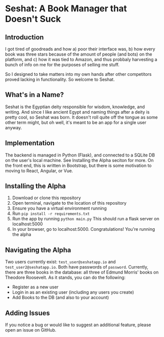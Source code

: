 # Seshat: A Book Manager that Doesn't Suck

## Introduction

I got tired of goodreads and how a) poor their interface was, b) how every book was three stars because of the amount of people (and bots) on the platform, and c) how it was tied to Amazon, and thus probbaly harvesting a bunch of info on me for the purposes of selling me stuff.

So I designed to take matters into my own hands after other competitors proved lacking in functionality. So welcome to Seshat.

## What's in a Name?

Seshat is the Egyptian deity responsible for wisdom, knowledge, and writing. And since I like ancient Egypt and naming things after a deity is pretty cool, so Seshat was born. It doesn't roll quite off the tongue as some other term might, but oh well, it's meant to be an app for a single user anyway.

## Implementation

The backend is managed in Python (Flask), and connected to a SQLite DB on the user's local machine. See Installing the Alpha seciton for more. On the front end, this is written in Bootstrap, but there is some motivation to moving to React, Angular, or Vue.

## Installing the Alpha

1. Download or clone this repository
2. Open terminal, navigate to the location of this repository
3. Ensure you have a virtual environment running
4. Run `pip install -r requirements.txt`
5. Run the app by running `python main.py` This should run a flask server on localhost:5000
5. In your browser, go to localhost:5000. Congratulations! You're running the alpha

## Navigating the Alpha

Two users currently exist: `test_user@seshatapp.io` and `test_user2@seshatapp.io`. Both have passwords of `password`. Currently, there are three books in the database: all three of Edmund Morris' books on Theodore Roosevelt.
As it stands, you can do the following:

* Register as a new user
* Login in as an existing user (including any users you create)
* Add Books to the DB (and also to your account)

## Adding Issues

If you notice a bug or would like to suggest an additional feature, please open an issue on GitHub.
